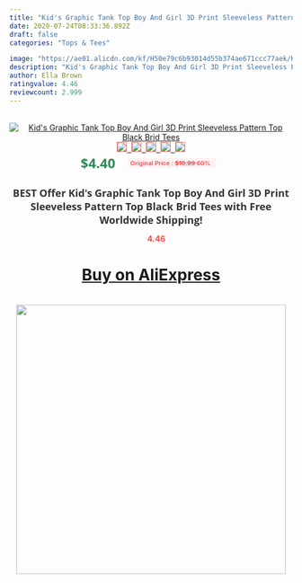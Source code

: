 ```yaml
---
title: "Kid's Graphic Tank Top Boy And Girl 3D Print Sleeveless Pattern Top Black Brid Tees"
date: 2020-07-24T08:33:36.892Z
draft: false
categories: "Tops & Tees"

image: "https://ae01.alicdn.com/kf/H50e79c6b93014d55b374ae671ccc77aek/Kid-s-Graphic-Tank-Top-Boy-And-Girl-3D-Print-Sleeveless-Pattern-Top-Black-Brid-Tees.jpg"
description: "Kid's Graphic Tank Top Boy And Girl 3D Print Sleeveless Pattern Top Black Brid Tees"
author: Ella Brown
ratingvalue: 4.46
reviewcount: 2.999
---
```

<br>
<div style="text-align: center;">
<a href="https://s.click.aliexpress.com/e/_9zn9Cv" target="_blank" rel="nofollow noopener noreferrer"><img alt="Kid's Graphic Tank Top Boy And Girl 3D Print Sleeveless Pattern Top Black Brid Tees" class="magnifier-image" src="https://ae01.alicdn.com/kf/H50e79c6b93014d55b374ae671ccc77aek/Kid-s-Graphic-Tank-Top-Boy-And-Girl-3D-Print-Sleeveless-Pattern-Top-Black-Brid-Tees.jpg_640x640.jpg">
<br>
<img style="border:1px solid salmon" src="https://ae01.alicdn.com/kf/H50e79c6b93014d55b374ae671ccc77aek/Kid-s-Graphic-Tank-Top-Boy-And-Girl-3D-Print-Sleeveless-Pattern-Top-Black-Brid-Tees.jpg_120x120.jpg">&nbsp;&nbsp;<img style="border:1px solid salmon" src="https://ae01.alicdn.com/kf/H5281d43866d2408bb65e1b1089c93e26f/Kid-s-Graphic-Tank-Top-Boy-And-Girl-3D-Print-Sleeveless-Pattern-Top-Black-Brid-Tees.jpg_120x120.jpg">&nbsp;&nbsp;<img style="border:1px solid salmon" src="_120x120.jpg">&nbsp;&nbsp;<img style="border:1px solid salmon" src="_120x120.jpg">&nbsp;&nbsp;<img style="border:1px solid salmon" src="_120x120.jpg"></a></div><br0>
<div style="text-align: center;"><span style="background-color: white; border: 0px; box-sizing: border-box; color: seagreen; display: inline-block; font-family: &quot;open sans&quot; , &quot;arial&quot; , &quot;helvetica&quot; , sans-serif , &quot;heiti&quot;; font-size: 24px; font-stretch: inherit; font-weight: 700; line-height: inherit; margin: 0px 10px 0px 0px; padding: 0px; vertical-align: middle;">$4.40 </span>
<span style="background: rgb(255 , 241 , 241); border-radius: 3px; border: 0px; box-sizing: border-box; color: #ff4747; display: inline-block; font-family: inherit; font-size: 12px; font-stretch: inherit; font-style: inherit; font-variant: inherit; font-weight: 600; line-height: inherit; margin: 0px; padding: 2px 5px; transform: scale(0.9); vertical-align: middle;">Original Price : <b style="text-decoration: line-through;">$10.99 </b> 60%&nbsp;&nbsp;</span></div>
<h1 style="color: #333333; display: inline-block; font-family: &quot;open sans&quot; , &quot;arial&quot; , &quot;helvetica&quot; , sans-serif , &quot;heiti&quot;; font-size: 18px; font-stretch: inherit; font-weight: 700; text-align: center;">BEST Offer Kid's Graphic Tank Top Boy And Girl 3D Print Sleeveless Pattern Top Black Brid Tees with Free Worldwide Shipping!</h1>
<div style="color: #ff4747; text-align: center;">
<img src="https://4.bp.blogspot.com/-M0ZcTcb-5uY/XleCXlxnR4I/AAAAAAAAAEc/OrjgMkXV1oMQFaCRZj5HQwOCBcu3w1FegCPcBGAYYCw/s1600/star.png" style="height: 15px;">&nbsp;<b>4.46</b></div>
<div class="button_cont" align="center"><a class="buynow_a" href="https://s.click.aliexpress.com/e/_9zn9Cv" target="_blank" rel="nofollow noopener noreferrer"><H1>Buy on AliExpress</H1></a></div><br>
<div class="separator" style="clear: both; text-align: center;">
<img src="https://lh3.googleusercontent.com/-pTy5HemUv9M/XlePHvY0dAI/AAAAAAAAAE4/0nX5iRUoIWY8eMW9Dpxeirr157OZliDIgCLcBGAsYHQ/s1600/badge.gif" width="480">
</div>
